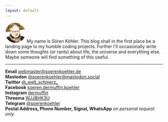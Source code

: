 ```yaml
---
layout: default
---
```

![Me](/assets/img/me.png) My name is Sören Köhler. This blog shall in the first
place be a landing page to my humble coding projects. Further I'll occasionally
write down some thoughts (or rants) about life, the universe and everything
else. Maybe someone will find something of this useful.

----

**Email**     [webmaster@soerenkoehler.de](mailto:webmaster@soerenkoehler.de)  
**Mastodon**  [@soerenkoehler@mastodon.social](https://mastodon.social/@soerenkoehler)  
**Twitter**   [@\_welt_schmerz\_](https://twitter.com/_welt_schmerz_)  
**Facebook**  [soeren.dermuffin.koehler](https://www.facebook.com/soeren.dermuffin.koehler/)  
**Instagram** [dermuffin](https://www.instagram.com/dermuffin/)  
**Threema**   [WJJBHK3U](https://threema.id/WJJBHK3U)  
**Telegram**  [@soerenkoehler](https://t.me/soerenkoehler)  
**Postal Address, Phone Number, Signal, WhatsApp** _on personal request only_
